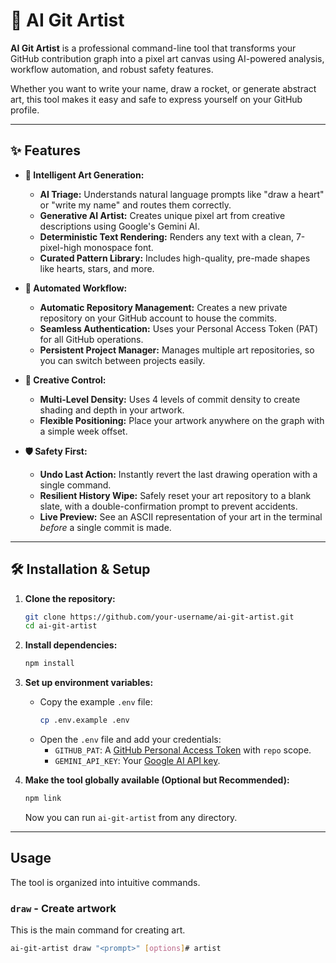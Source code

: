 # 🎨 AI Git Artist

**AI Git Artist** is a professional command-line tool that transforms your GitHub contribution graph into a pixel art canvas using AI-powered analysis, workflow automation, and robust safety features.

Whether you want to write your name, draw a rocket, or generate abstract art, this tool makes it easy and safe to express yourself on your GitHub profile.

---

## ✨ Features

- **🧠 Intelligent Art Generation:**
  - **AI Triage:** Understands natural language prompts like "draw a heart" or "write my name" and routes them correctly.
  - **Generative AI Artist:** Creates unique pixel art from creative descriptions using Google's Gemini AI.
  - **Deterministic Text Rendering:** Renders any text with a clean, 7-pixel-high monospace font.
  - **Curated Pattern Library:** Includes high-quality, pre-made shapes like hearts, stars, and more.

- **🚀 Automated Workflow:**
  - **Automatic Repository Management:** Creates a new private repository on your GitHub account to house the commits.
  - **Seamless Authentication:** Uses your Personal Access Token (PAT) for all GitHub operations.
  - **Persistent Project Manager:** Manages multiple art repositories, so you can switch between projects easily.

- **🎨 Creative Control:**
  - **Multi-Level Density:** Uses 4 levels of commit density to create shading and depth in your artwork.
  - **Flexible Positioning:** Place your artwork anywhere on the graph with a simple week offset.

- **🛡️ Safety First:**
  - **Undo Last Action:** Instantly revert the last drawing operation with a single command.
  - **Resilient History Wipe:** Safely reset your art repository to a blank slate, with a double-confirmation prompt to prevent accidents.
  - **Live Preview:** See an ASCII representation of your art in the terminal *before* a single commit is made.

---

## 🛠️ Installation & Setup

1.  **Clone the repository:**
    ```bash
    git clone https://github.com/your-username/ai-git-artist.git
    cd ai-git-artist
    ```

2.  **Install dependencies:**
    ```bash
    npm install
    ```

3.  **Set up environment variables:**
    -   Copy the example `.env` file:
        ```bash
        cp .env.example .env
        ```
    -   Open the `.env` file and add your credentials:
        -   `GITHUB_PAT`: A [GitHub Personal Access Token](https://github.com/settings/tokens) with `repo` scope.
        -   `GEMINI_API_KEY`: Your [Google AI API key](https://makersuite.google.com/app/apikey).

4.  **Make the tool globally available (Optional but Recommended):**
    ```bash
    npm link
    ```
    Now you can run `ai-git-artist` from any directory.

---

## Usage

The tool is organized into intuitive commands.

### `draw` - Create artwork

This is the main command for creating art.

```bash
ai-git-artist draw "<prompt>" [options]# artist
